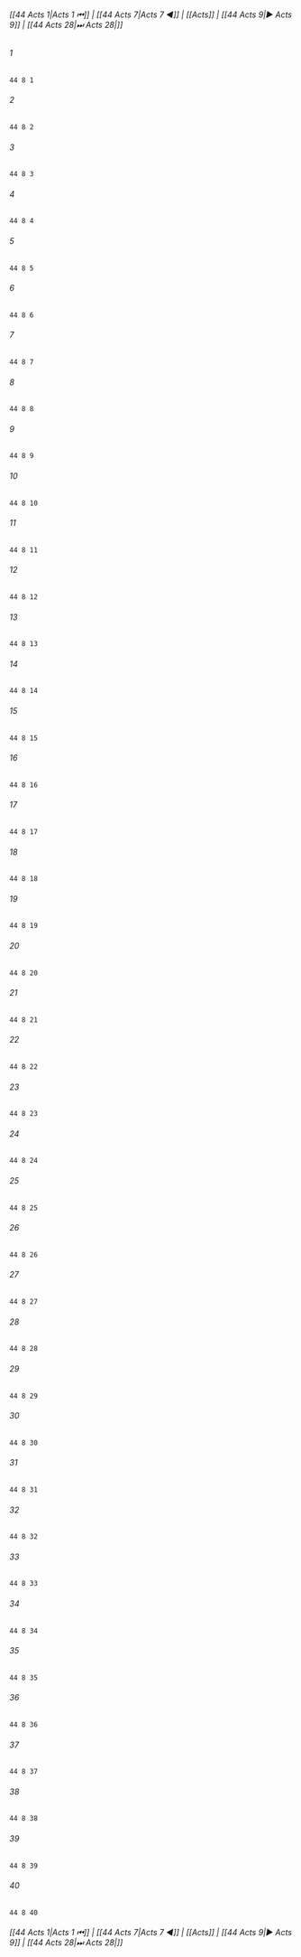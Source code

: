 
###### [[44 Acts 1|Acts 1 ⏮]] | [[44 Acts 7|Acts 7 ◀]] | [[Acts]] | [[44 Acts 9|▶ Acts 9]] | [[44 Acts 28|⏭ Acts 28|]]

###### 1
``` verse
44 8 1 
```
###### 2
``` verse
44 8 2 
```
###### 3
``` verse
44 8 3 
```
###### 4
``` verse
44 8 4 
```
###### 5
``` verse
44 8 5 
```
###### 6
``` verse
44 8 6 
```
###### 7
``` verse
44 8 7 
```
###### 8
``` verse
44 8 8 
```
###### 9
``` verse
44 8 9 
```
###### 10
``` verse
44 8 10 
```
###### 11
``` verse
44 8 11 
```
###### 12
``` verse
44 8 12 
```
###### 13
``` verse
44 8 13 
```
###### 14
``` verse
44 8 14 
```
###### 15
``` verse
44 8 15 
```
###### 16
``` verse
44 8 16 
```
###### 17
``` verse
44 8 17 
```
###### 18
``` verse
44 8 18 
```
###### 19
``` verse
44 8 19 
```
###### 20
``` verse
44 8 20 
```
###### 21
``` verse
44 8 21 
```
###### 22
``` verse
44 8 22 
```
###### 23
``` verse
44 8 23 
```
###### 24
``` verse
44 8 24 
```
###### 25
``` verse
44 8 25 
```
###### 26
``` verse
44 8 26 
```
###### 27
``` verse
44 8 27 
```
###### 28
``` verse
44 8 28 
```
###### 29
``` verse
44 8 29 
```
###### 30
``` verse
44 8 30 
```
###### 31
``` verse
44 8 31 
```
###### 32
``` verse
44 8 32 
```
###### 33
``` verse
44 8 33 
```
###### 34
``` verse
44 8 34 
```
###### 35
``` verse
44 8 35 
```
###### 36
``` verse
44 8 36 
```
###### 37
``` verse
44 8 37 
```
###### 38
``` verse
44 8 38 
```
###### 39
``` verse
44 8 39 
```
###### 40
``` verse
44 8 40 
```

###### [[44 Acts 1|Acts 1 ⏮]] | [[44 Acts 7|Acts 7 ◀]] | [[Acts]] | [[44 Acts 9|▶ Acts 9]] | [[44 Acts 28|⏭ Acts 28|]]

